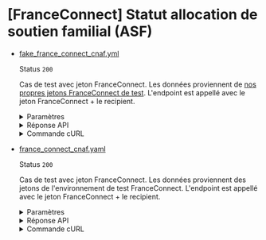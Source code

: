 # [FranceConnect] Statut allocation de soutien familial (ASF)
* [fake_france_connect_cnaf.yml](fake_france_connect_cnaf.yml)

  Status `200`

  Cas de test avec jeton FranceConnect.
Les données proviennent de [nos propres jetons FranceConnect de test](../france_connect/cnaf_css.yml).
L'endpoint est appellé avec le jeton FranceConnect + le recipient.

  <details><summary>Paramètres</summary>
  <p>

  ```json
  {
    "prenoms": [
      "Georges"
    ],
    "nomNaissance": "CNAF",
    "nomUsage": "MARTIN",
    "anneeDateNaissance": 2002,
    "moisDateNaissance": 1,
    "jourDateNaissance": 1,
    "sexeEtatCivil": "M",
    "codeCogInseeCommuneNaissance": "75002",
    "codeCogInseePaysNaissance": "99100"
  }
  ```

  </p>
  </details>

  <details><summary>Réponse API</summary>
  <p>

  ```json
  {
    "data": {
      "est_beneficiaire": true,
      "date_debut_droit": "2021-05-05"
    },
    "links": {
    },
    "meta": {
    }
  }
  ```

  </p>
  </details>

  <details><summary>Commande cURL</summary>
  <p>

  ```bash
  curl -H "Authorization: Bearer $token_france_connect" --url "https://staging.particulier.api.gouv.fr/v3/dss/allocation_soutien_familial/france_connect?recipient=13002526500013"
  ```

  </p>
  </details>
* [france_connect_cnaf.yaml](france_connect_cnaf.yaml)

  Status `200`

  Cas de test avec jeton FranceConnect.
Les données proviennent des jetons de l'environnement de test FranceConnect.
L'endpoint est appellé avec le jeton FranceConnect + le recipient.

  <details><summary>Paramètres</summary>
  <p>

  ```json
  {
    "prenoms": [
      "Angela",
      "Claire",
      "Louise"
    ],
    "nomNaissance": "DUBOIS",
    "anneeDateNaissance": 1962,
    "moisDateNaissance": 8,
    "jourDateNaissance": 24,
    "sexeEtatCivil": "F",
    "codeCogInseeCommuneNaissance": "75107",
    "codeCogInseePaysNaissance": "99100"
  }
  ```

  </p>
  </details>

  <details><summary>Réponse API</summary>
  <p>

  ```json
  {
    "data": {
      "est_beneficiaire": true,
      "date_debut_droit": "2023-02-01"
    },
    "links": {
    },
    "meta": {
    }
  }
  ```

  </p>
  </details>

  <details><summary>Commande cURL</summary>
  <p>

  ```bash
  curl -H "Authorization: Bearer $token_france_connect" --url "https://staging.particulier.api.gouv.fr/v3/dss/allocation_soutien_familial/france_connect?recipient=13002526500013"
  ```

  </p>
  </details>
